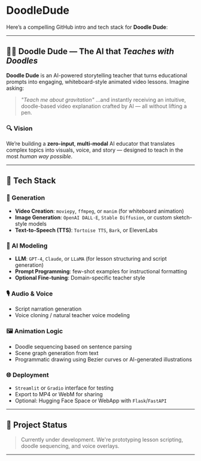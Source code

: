 # DoodleDude

Here’s a compelling GitHub intro and tech stack for **Doodle Dude**:

---

## 🧠🎨 Doodle Dude — The AI that *Teaches with Doodles*

**Doodle Dude** is an AI-powered storytelling teacher that turns educational prompts into engaging, whiteboard-style animated video lessons. Imagine asking:

> *"Teach me about gravitation"*
> …and instantly receiving an intuitive, doodle-based video explanation crafted by AI — all without lifting a pen.

### 🔍 Vision

We’re building a **zero-input**, **multi-modal** AI educator that translates complex topics into visuals, voice, and story — designed to teach in the most *human way possible*.

---

## 🚀 Tech Stack

### 🎥 Generation

* **Video Creation**: `moviepy`, `ffmpeg`, or `manim` (for whiteboard animation)
* **Image Generation**: `OpenAI DALL·E`, `Stable Diffusion`, or custom sketch-style models
* **Text-to-Speech (TTS)**: `Tortoise TTS`, `Bark`, or ElevenLabs

### 🧠 AI Modeling

* **LLM**: `GPT-4`, `Claude`, or `LLaMA` (for lesson structuring and script generation)
* **Prompt Programming**: few-shot examples for instructional formatting
* **Optional Fine-tuning**: Domain-specific teacher style

### 🎙️ Audio & Voice

* Script narration generation
* Voice cloning / natural teacher voice modeling

### 🖼️ Animation Logic

* Doodle sequencing based on sentence parsing
* Scene graph generation from text
* Programmatic drawing using Bezier curves or AI-generated illustrations

### 🌐 Deployment

* `Streamlit` or `Gradio` interface for testing
* Export to MP4 or WebM for sharing
* Optional: Hugging Face Space or WebApp with `Flask`/`FastAPI`

---

## 🧪 Project Status

> Currently under development. We're prototyping lesson scripting, doodle sequencing, and voice overlays.

---
